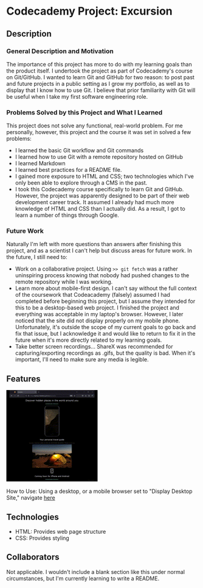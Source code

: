 # Codecademy Project: Excursion

## Description
### General Description and Motivation
The importance of this project has more to do with my learning goals than the product itself. I undertook the project as part of Codecademy's course on Git/GitHub. I wanted to learn Git and GitHub for two reason: to post past and future projects in a public setting as I grow my portfolio, as well as to display that I know how to use Git. I believe that prior familiarity with Git will be useful when I take my first software engineering role.

### Problems Solved by this Project and What I Learned
This project does not solve any functional, real-world problem. For me personally, however, this project and the course it was set in solved a few problems:
* I learned the basic Git workflow and Git commands
* I learned how to use Git with a remote repository hosted on GitHub
* I learned Markdown
* I learned best practices for a README file.
* I gained more exposure to HTML and CSS; two technologies which I've only been able to explore through a CMS in the past.
* I took this Codecademy course specifically to learn Git and GitHub. However, the project was apparently designed to be part of their web development career track. It assumed I already had much more knowledge of HTML and CSS than I actually did. As a result, I got to learn a number of things through Google.

### Future Work
Naturally I'm left with more questions than answers after finishing this project, and as a scientist I can't help but discuss areas for future work. In the future, I still need to:
* Work on a collaborative project. Using `>> git fetch` was a rather uninspiring process knowing that nobody had pushed changes to the remote repository while I was working.
* Learn more about mobile-first design. I can't say without the full context of the coursework that Codeacademy (falsely) assumed I had completed before beginning this project, but I assume they intended for this to be a desktop-based web project. I finished the project and everything was acceptable in my laptop's browser. However, I later noticed that the site did not display properly on my mobile phone. Unfortunately, it's outside the scope of my current goals to go back and fix that issue, but I acknowledge it and would like to return to fix it in the future when it's more directly related to my learning goals.
* Take better screen recordings... ShareX was recommended for capturing/exporting recordings as .gifs, but the quality is bad. When it's important, I'll need to make sure any media is legible.

## Features
![image](demo.gif)

How to Use:
Using a desktop, or a mobile browser set to "Display Desktop Site," navigate [here](https://highway-kebabbery.github.io/excursion/)

## Technologies
* HTML: Provides web page structure
* CSS: Provides styling

## Collaborators
Not applicable. I wouldn't include a blank section like this under normal circumstances, but I'm currently learning to write a README.